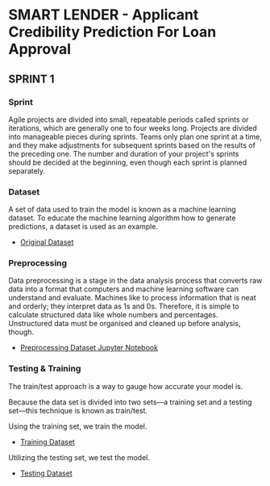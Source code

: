 # SMART LENDER - Applicant Credibility Prediction For Loan Approval

## SPRINT 1

### Sprint

Agile projects are divided into small, repeatable periods called sprints or iterations, which are generally one to four weeks long. Projects are divided into manageable pieces during sprints. Teams only plan one sprint at a time, and they make adjustments for subsequent sprints based on the results of the preceding one. The number and duration of your project's sprints should be decided at the beginning, even though each sprint is planned separately.

### Dataset

A set of data used to train the model is known as a machine learning dataset. To educate the machine learning algorithm how to generate predictions, a dataset is used as an example.

- [Original Dataset](https://github.com/IBM-EPBL/IBM-Project-43797-1660719685/blob/main/Project%20Development%20Phase/Sprint%201/loan_prediction.csv)

### Preprocessing

Data preprocessing is a stage in the data analysis process that converts raw data into a format that computers and machine learning software can understand and evaluate. Machines like to process information that is neat and orderly; they interpret data as 1s and 0s. Therefore, it is simple to calculate structured data like whole numbers and percentages. Unstructured data must be organised and cleaned up before analysis, though.

- [Preprocessing Dataset Jupyter Notebook](https://github.com/IBM-EPBL/IBM-Project-43797-1660719685/blob/main/Project%20Development%20Phase/Sprint%201/preprocessing_dataset.ipynb)

### Testing & Training

The train/test approach is a way to gauge how accurate your model is.

Because the data set is divided into two sets—a training set and a testing set—this technique is known as train/test.

Using the training set, we train the model.

- [Training Dataset](https://github.com/IBM-EPBL/IBM-Project-43797-1660719685/blob/main/Project%20Development%20Phase/Sprint%201/train.csv)

Utilizing the testing set, we test the model.

- [Testing Dataset](https://github.com/IBM-EPBL/IBM-Project-43797-1660719685/blob/main/Project%20Development%20Phase/Sprint%201/test.csv)

